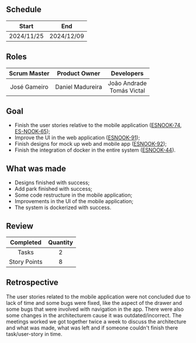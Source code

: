 
## Schedule

| Start | End |
| :--: | :--: |
| 2024/11/25 | 2024/12/09 |

## Roles

| Scrum Master | Product Owner | Developers |
| :--: | :--: | :--: |
| José Gameiro | Daniel Madureira | João Andrade <br /> Tomás Victal |

## Goal

- Finish the user stories relative to the mobile application ([ESNOOK-74](https://es-nook-group-5.atlassian.net/jira/software/projects/ESNOOK/boards/1?selectedIssue=ESNOOK-74), [ES-NOOK-65](https://es-nook-group-5.atlassian.net/jira/software/projects/ESNOOK/boards/1?selectedIssue=ESNOOK-65));
- Improve the UI in the web application ([ESNOOK-91](https://es-nook-group-5.atlassian.net/jira/software/projects/ESNOOK/boards/1?selectedIssue=ESNOOK-91));
- Finish designs for mock up web and mobile app ([ESNOOK-92](https://es-nook-group-5.atlassian.net/jira/software/projects/ESNOOK/boards/1?selectedIssue=ESNOOK-92));
- Finish the integration of docker in the entire system ([ESNOOK-44](https://es-nook-group-5.atlassian.net/jira/software/projects/ESNOOK/boards/1?selectedIssue=ESNOOK-44)).

## What was made

- Designs finished with success;
- Add park finished with success;
- Some code restructure in the mobile application;
- Improvements in the UI of the mobile application;
- The system is dockerized with success.

## Review

| Completed | Quantity |
| :--: | :--: |
| Tasks | 2 |
| Story Points | 8 |

## Retrospective

The user stories related to the mobile application were not concluded due to lack of time and some bugs were fixed, like the aspect of the drawer and some bugs that were involved with navigation in the app. There were also some changes in the architecturem cause it was outdated/incorrect. The meetings worked we got together twice a week to discuss the architecture and what was made, what was left and if someone couldn't finish there task/user-story in time.
